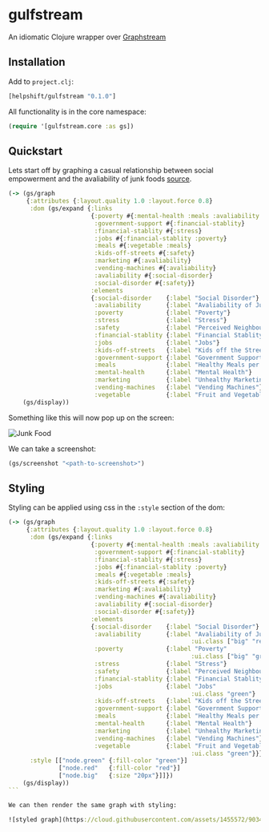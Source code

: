 # gulfstream

An idiomatic Clojure wrapper over [Graphstream](http://graphstream-project.org/)

## Installation

Add to `project.clj`:

```clojure
[helpshift/gulfstream "0.1.0"]
```

All functionality is in the core namespace:

```clojure
(require '[gulfstream.core :as gs])
```

## Quickstart

Lets start off by graphing a casual relationship between social empowerment and the avaliability of junk foods [source](http://ih.constantcontact.com/fs076/1103736801437/img/25.png?a=1110052009119).

```clojure
(-> (gs/graph
     {:attributes {:layout.quality 1.0 :layout.force 0.8}
      :dom (gs/expand {:links
                       {:poverty #{:mental-health :meals :avaliability :vegetable :government-support :stress}
                        :government-support #{:financial-stablity}
                        :financial-stablity #{:stress}
                        :jobs #{:financial-stablity :poverty}
                        :meals #{:vegetable :meals}
                        :kids-off-streets #{:safety}
                        :marketing #{:avaliability}
                        :vending-machines #{:avaliability}
                        :avaliability #{:social-disorder}
                        :social-disorder #{:safety}}
                       :elements
                       {:social-disorder    {:label "Social Disorder"}
                        :avaliability       {:label "Avaliability of Junk Food"}
                        :poverty            {:label "Poverty"}
                        :stress             {:label "Stress"}
                        :safety             {:label "Perceived Neighbourhood Safety"}
                        :financial-stablity {:label "Financial Stablity"}
                        :jobs               {:label "Jobs"}
                        :kids-off-streets   {:label "Kids off the Streets"}
                        :government-support {:label "Government Support"}
                        :meals              {:label "Healthy Meals per Day"}
                        :mental-health      {:label "Mental Health"}
                        :marketing          {:label "Unhealthy Marketing"}
                        :vending-machines   {:label "Vending Machines"}
                        :vegetable          {:label "Fruit and Vegetable"}}})})
    (gs/display))
```

Something like this will now pop up on the screen:

![Junk Food](https://cloud.githubusercontent.com/assets/1455572/9034089/aab032a8-39ea-11e5-8b72-689fa7247be5.png)


We can take a screenshot:

```clojure
(gs/screenshot "<path-to-screenshot>")
```

## Styling

Styling can be applied using css in the `:style` section of the dom:

````clojure
(-> (gs/graph
     {:attributes {:layout.quality 1.0 :layout.force 0.8}
      :dom (gs/expand {:links
                       {:poverty #{:mental-health :meals :avaliability :vegetable :government-support :stress}
                        :government-support #{:financial-stablity}
                        :financial-stablity #{:stress}
                        :jobs #{:financial-stablity :poverty}
                        :meals #{:vegetable :meals}
                        :kids-off-streets #{:safety}
                        :marketing #{:avaliability}
                        :vending-machines #{:avaliability}
                        :avaliability #{:social-disorder}
                        :social-disorder #{:safety}}
                       :elements
                       {:social-disorder    {:label "Social Disorder"}
                        :avaliability       {:label "Avaliability of Junk Food"
			                                       :ui.class ["big" "red"]}
                        :poverty            {:label "Poverty"
			                                       :ui.class ["big" "green"]}
                        :stress             {:label "Stress"}
                        :safety             {:label "Perceived Neighbourhood Safety"}
                        :financial-stablity {:label "Financial Stablity"}
                        :jobs               {:label "Jobs"
			                                       :ui.class "green"}
                        :kids-off-streets   {:label "Kids off the Streets"}
                        :government-support {:label "Government Support"}
                        :meals              {:label "Healthy Meals per Day"}
                        :mental-health      {:label "Mental Health"}
                        :marketing          {:label "Unhealthy Marketing"}
                        :vending-machines   {:label "Vending Machines"}
                        :vegetable          {:label "Fruit and Vegetable"
			                                       :ui.class "green"}}})
      :style [["node.green" {:fill-color "green"}]
              ["node.red"   {:fill-color "red"}]
              ["node.big"   {:size "20px"}]]})
    (gs/display))
```

We can then render the same graph with styling:

![styled graph](https://cloud.githubusercontent.com/assets/1455572/9034701/62992498-39ef-11e5-890d-d080c769b7cc.png)
